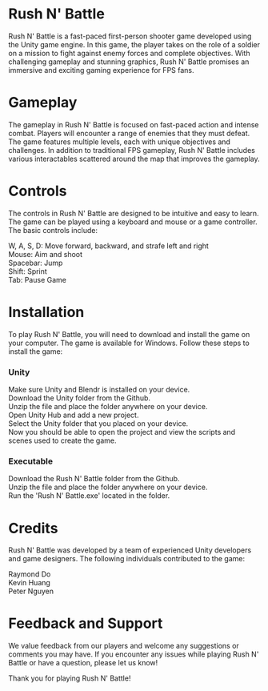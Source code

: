 # Rush N' Battle
Rush N' Battle is a fast-paced first-person shooter game developed using the Unity game engine. In this game, the player takes on the role of a soldier on a mission to fight against enemy forces and complete objectives. With challenging gameplay and stunning graphics, Rush N' Battle promises an immersive and exciting gaming experience for FPS fans.

# Gameplay
The gameplay in Rush N' Battle is focused on fast-paced action and intense combat. Players will encounter a range of enemies that they must defeat. The game features multiple levels, each with unique objectives and challenges. In addition to traditional FPS gameplay, Rush N' Battle includes various interactables scattered around the map that improves the gameplay.

# Controls
The controls in Rush N' Battle are designed to be intuitive and easy to learn. The game can be played using a keyboard and mouse or a game controller. The basic controls include:

W, A, S, D: Move forward, backward, and strafe left and right  
Mouse: Aim and shoot  
Spacebar: Jump  
Shift: Sprint  
Tab: Pause Game

# Installation
To play Rush N' Battle, you will need to download and install the game on your computer. The game is available for Windows. Follow these steps to install the game:

### Unity
Make sure Unity and Blendr is installed on your device.  
Download the Unity folder from the Github.  
Unzip the file and place the folder anywhere on your device.  
Open Unity Hub and add a new project.  
Select the Unity folder that you placed on your device.  
Now you should be able to open the project and view the scripts and scenes used to create the game.  

### Executable
Download the Rush N' Battle folder from the Github.  
Unzip the file and place the folder anywhere on your device.  
Run the 'Rush N' Battle.exe' located in the folder.  

# Credits
Rush N' Battle was developed by a team of experienced Unity developers and game designers. The following individuals contributed to the game:

Raymond Do  
Kevin Huang  
Peter Nguyen  

# Feedback and Support
We value feedback from our players and welcome any suggestions or comments you may have. If you encounter any issues while playing Rush N' Battle or have a question, please let us know!

Thank you for playing Rush N' Battle!
